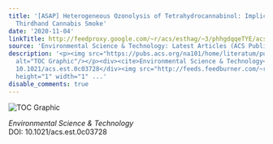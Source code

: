 ```yaml
---
title: '[ASAP] Heterogeneous Ozonolysis of Tetrahydrocannabinol: Implications for
  Thirdhand Cannabis Smoke'
date: '2020-11-04'
linkTitle: http://feedproxy.google.com/~r/acs/esthag/~3/phhgdqqeTYE/acs.est.0c03728
source: 'Environmental Science & Technology: Latest Articles (ACS Publications)'
description: '<p><img src="https://pubs.acs.org/na101/home/literatum/publisher/achs/journals/content/esthag/0/esthag.ahead-of-print/acs.est.0c03728/20201104/images/medium/es0c03728_0008.gif"
  alt="TOC Graphic"/></p><div><cite>Environmental Science & Technology</cite></div><div>DOI:
  10.1021/acs.est.0c03728</div><img src="http://feeds.feedburner.com/~r/acs/esthag/~4/phhgdqqeTYE"
  height="1" width="1" ...'
disable_comments: true
---
```

<p><img src="https://pubs.acs.org/na101/home/literatum/publisher/achs/journals/content/esthag/0/esthag.ahead-of-print/acs.est.0c03728/20201104/images/medium/es0c03728_0008.gif" alt="TOC Graphic"/></p><div><cite>Environmental Science & Technology</cite></div><div>DOI: 10.1021/acs.est.0c03728</div><img src="http://feeds.feedburner.com/~r/acs/esthag/~4/phhgdqqeTYE" height="1" width="1" ...